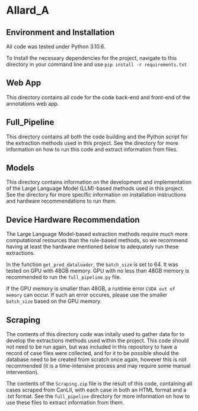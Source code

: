 # Allard_A

## Environment and Installation

All code was tested under Python 3.10.6.

To Install the necessary dependencies for the project, navigate to this directory in your command line and use `pip install -r requirements.txt`

## Web App

This directory contains all code for the code back-end and front-end of the annotations web app.

## Full_Pipeline

This directory contains all both the code building and the Python script for the extraction methods used in this project. See the directory for more information on how to run this code and extract information from files.

## Models

This directory contains information on the development and implementation of the Large Language Model (LLM)-based methods used in this project. See the directory for more specific information on installation instructions and hardware recommendations to run them.

## Device Hardware Recommendation

The Large Language Model-based extraction methods require much more computational resources than the rule-based methods, so we recommend having at least the hardware mentioned below to adequately run these extractions.

In the function `get_pred_dataloader`, the `batch_size` is set to 64. It was tested on GPU with 48GB memory. GPU with no less than 48GB memory is recommended to run the `full_pipeline.py` file.

If the GPU memory is smaller than 48GB, a runtime error `CUDA out of memory` can occur. If such an error occures, please use the smaller `batch_size` based on the GPU memory.

## Scraping

The contents of this directory code was initally used to gather data for to develop the extractions methods used within the project. This code should not need to be run again, but was included in this repository to have a record of case files were collected, and for it to be possible should the database need to be created from scratch once again, however this is not recommended (it is a time-intensive process and may require some manual intervention).

The contents of the `Scraping.zip` file is the result of this code, containing all cases scraped from CanLII, with each case in both an HTML format and a .txt format. See the `full_pipeline` directory for more information on how to use these files to extract information from them.

